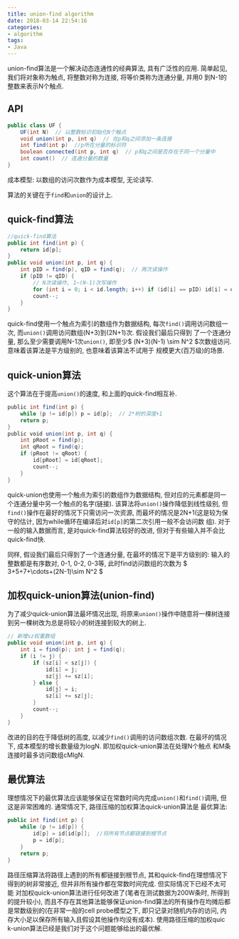 ```yaml
---
title: union-find algorithm
date: 2018-03-14 22:54:16
categories: 
- algorithm
tags:
- Java
---
```


union-find算法是一个解决动态连通性的经典算法, 具有广泛性的应用. 简单起见, 我们将对象称为触点, 将整数对称为连接, 将等价类称为连通分量, 并用0
到N-1的整数来表示N个触点.

<!-- more -->

## API ##
```java
public class UF {
    UF(int N)  // 以整数标识初始化N个触点
    void union(int p, int q)  // 在p和q之间添加一条连接
    int find(int p)  //p所在分量的标识符
    boolean connected(int p, int q)  // p和q之间是否存在于同一个分量中
    int count()  // 连通分量的数量
}
```
成本模型: 以数组的访问次数作为成本模型, 无论读写.

算法的关键在于`find`和`union`的设计上.

## quick-find算法 ##
```java
//quick-find算法
public int find(int p) {
    return id[p];
}
public void union(int p, int q) {
    int pID = find(p), qID = find(q);  // 两次读操作
    if (pID != qID) {
        // N次读操作, 1~(N-1)次写操作
        for (int i = 0; i < id.length; i++) if (id[i] == pID) id[i] = qID;
        count--;
    }
}
```
quick-find使用一个触点为索引的数组作为数据结构, 每次`find()`调用访问数组一次, 而`union()`调用访问数组(N+3)到(2N+1)次. 假设我们最后只得到
了一个连通分量, 那么至少需要调用N-1次`union()`, 即至少$ (N+3)(N-1) \sim N^2 $次数组访问. 意味着该算法是平方级别的, 也意味着该算法不试用于
规模更大(百万级)的场景.

## quick-union算法 ##
这个算法在于提高`union()`的速度, 和上面的quick-find相互补.
```scala
public int find(int p) {
    while (p != id[p]) p = id[p];  // 2*树的深度+1
    return p;
}
public void union(int p, int q) {
    int pRoot = find(p);
    int qRoot = find(q);
    if (pRoot != qRoot) {
        id[pRoot] = id[qRoot];
        count--;
    }
}
```
quick-union也使用一个触点为索引的数组作为数据结构, 但对应的元素都是同一个连通分量中另一个触点的名字(链接). 该算法将`union()`操作降低到线性级别,
但`find()`操作在最好的情况下只需访问一次资源, 而最坏的情况是2N+1(这是较为保守的估计, 因为while循环在编译后对`id[p]`的第二次引用一般不会访问数
组). 对于一般的输入数据而言, 是对quick-find算法较好的改进, 但对于有些输入并不会比quick-find快.

同样, 假设我们最后只得到了一个连通分量, 在最坏的情况下是平方级别的: 输入的整数都是有序数对, 0-1, 0-2, 0-3等, 此时find访问数组的次数为
$ 3+5+7+\cdots+(2N-1)\sim N^2 $

## 加权quick-union算法(union-find) ##
为了减少quick-union算法最坏情况出现, 将原来`union()`操作中随意将一棵树连接到另一棵树改为总是将较小的树连接到较大的树上.
```java
// 新增sz权重数组
public void union(int p, int q) {
    int i = find(p); int j = find(q);
    if (i != j) {
        if (sz[i] < sz[j]) {
            id[i] = j;
            sz[j] += sz[i];
        } else {
            id[j] = i;
            sz[i] += sz[j];
        }
        count--;
    }
}
```
改进的目的在于降低树的高度, 以减少`find()`调用的访问数组次数. 在最坏的情况下, 成本模型的增长数量级为logN. 即加权quick-union算法在处理N个触点
和M条连接时最多访问数组cMlgN.

## 最优算法 ##
理想情况下的最优算法应该能够保证在常数时间内完成`union()`和`find()`调用, 但这是非常困难的. 通常情况下, 路径压缩的加权算法quick-union算法是
最优算法:
```java
public int find(int p) {
    while (p != id[p]) {
        id[p] = id[id[p]];  //将所有节点都链接到根节点
        p = id[p];
    }
    return p;
}
```
路径压缩算法将路径上遇到的所有都链接到根节点, 其和quick-find在理想情况下得到的树非常接近, 但并非所有操作都在常数时间完成. 但实际情况下已经不太可能
对加权quick-union算法进行任何改进了(笔者在测试数据为200W条时, 所得到的提升较小), 而且不存在其他算法能够保证union-find算法的所有操作在均摊后都
是常数级别的(在非常一般的cell probe模型之下, 即只记录对随机内存的访问, 内存大小足以保存所有输入且假设其他操作均没有成本). 使用路径压缩的加权quic
k-union算法已经是我们对于这个问题能够给出的最优解.
